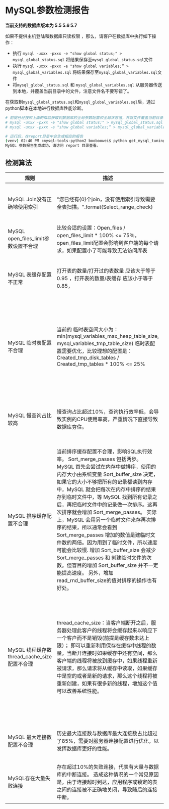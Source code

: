 # MySQL参数检测报告

**当前支持的数据库版本为 5.5 5.6 5.7**

如果不提供主机登陆和数据库只读权限 ，那么，请客户在数据库中执行如下操作：

* 执行 `mysql -uxxx -pxxx -e "show global status;" > mysql_global_status.sql` 将结果保存至`mysql_global_status.sql`文件
* 执行 `mysql -uxxx -pxxx -e "show global variables;” > mysql_global_variables.sql`  将结果保存至`mysql_global_variables.sql`文件
* 将`mysql_global_status.sql` 和 `mysql_global_variables.sql` 从服务器传送到本地，并覆盖当前目录中的文件，注意文件名不要写错了。

在获取到`mysql_global_status.sql`和`mysql_global_variables.sql`后，通过python脚本在本地进行数据库性能诊断。


```bash
# 前提已经按照上面的帮助获取到数据库的全局参数配置和全局状态值，并将文件覆盖当前目录中的 *.sql 文件。
# mysql -uxxx -pxxx -e "show global status;" > mysql_global_status.sql
# mysql -uxxx -pxxx -e "show global variables;” > mysql_global_variables.sql

# 运行后，在report目录中会生成相应的报告
(venv) 02:40 PM :mysql-tools-python2 booboowei$ python get_mysql_tuning.py --VariablesFile mysql_global_variables.sql --StatusFile mysql_global_status.sql
MySQL 参数报告生成成功，请访问 report 目录查看。
```

## 检测算法

| 规则                                         | 描述                                                         | 建议                                                         | 使用的指标项描述                                             | 检测逻辑                                                     |
| -------------------------------------------- | ------------------------------------------------------------ | ------------------------------------------------------------ | ------------------------------------------------------------ | ------------------------------------------------------------ |
| MySQL  Join没有正确地使用索引                | "您已经有{0}个join，没有使用索引导致需要全表扫描。".format(Select_range_check) | 您可以开启log_queries_not_using_indexes参数，然后在慢速查询日志中查找非索引join语句。     如果您无法优化您的查询，可以增加您的join_buffer_size，以容纳更大的连接。 | Select_full_join =  self.mys['Select_full_join']         Select_range_check =  self.mys['Select_range_check']         join_buffer_size =  self.myv['join_buffer_size']         join_buffer_size =  int(join_buffer_size) + 4096 | if Select_range_check != '0' or  Select_full_join != '0':    |
| MySQL  open_files_limit参数设置不合理        | 比较合适的设置：Open_files  / open_files_limit * 100% <= 75％，open_files_limit配置会影响到客户端的每个请求，如果配置小了可能导致无法访问库表 | 您需要适当调高open_files_limit参数值，注意open_files_limit过大容易导致数据库被OOM。 | open_files_limit =  self.myv['open_files_limit']         Open_files =  self.mys['Open_files']         open_files_ratio =  round((int(Open_files) / float(open_files_limit)), 4) | if open_files_ratio >= 0.75:                                 |
| MySQL  表缓存配置不正常                      | 打开表的数量/打开过的表数量 应该大于等于0.95  ，打开表的数量/表缓存 应该小于等于 0.85， | 您需要提高table_open_cache配置。                             | table_open_cache =  self.myv['table_open_cache']         Open_tables =  self.mys['Open_tables']         Opened_tables = self.mys['Opened_tables']         table_cache_hit_rate =  float(Open_tables) / float(Opened_tables)         table_cache_fill =  float(Open_tables) / float(table_open_cache) | if table_cache_fill >= 0.95  and table_cache_hit_rate <= 0.85: |
| MySQL  临时表配置不合理                      | 当前的  临时表空间大小为：min(mysql_variables_max_heap_table_size,  mysql_variables_tmp_table_size)     临时表配置需要优化，比较理想的配置是：Created_tmp_disk_tables / Created_tmp_tables * 100%  <= 25% | 1. 增加临时表空间；     2. 优化查询语句时，避免使用临时表，如果无法避免，请确保这些临时表在内存中。 | max_heap_table_size =  self.myv['max_heap_table_size']         tmp_table_size =  self.myv['tmp_table_size']         real_tmp_table_size =  min(max_heap_table_size, tmp_table_size)               Created_tmp_disk_tables =  self.mys['Created_tmp_disk_tables']         Created_tmp_files = self.mys['Created_tmp_files']         Created_tmp_tables =  self.mys['Created_tmp_tables']         tmp_table_raito =  '{0:.1}'.format(float(Created_tmp_disk_tables) / float(Created_tmp_tables)) | if tmp_table_raito > 0.25:                                   |
| MySQL  慢查询占比较高                        | 慢查询占比超过10%，查询执行效率低，会导致实例的CPU使用率高，严重情况下直接导致数据库夯住。 | 根据您的工作角色(开发人员、DBA或两者的组合)，您可以优化单个SQL语句、整个应用程序、单个数据库服务器或多个网络数据库服务器的级别。     您可以提前计划并提前计划性能，您也可以在出现问题之后对配置或代码问题进行故障排除。     优化CPU和内存使用情况还可以提高可伸缩性,允许数据库来处理更多的负载没有放缓。 | long_query_time         slow_query_log         slow_query_log_file         min_examined_row_limit           log_queries_not_using_indexes         slow_queries          questions          slow_query_ratio =  round((float(slow_queries) / questions), 2) | if slow_query_log == 'ON' and  slow_query_ratio > 0.1: 慢查询较多需要优化 |
| MySQL  排序缓存配置不合理                    | 当前排序缓存配置不合理，影响SQL执行效率。     Sort_merge_passes 包括两步。MySQL 首先会尝试在内存中做排序，使用的内存大小由系统变量 Sort_buffer_size  决定，如果它的大小不够把所有的记录都读到内存中，MySQL 就会把每次在内存中排序的结果存到临时文件中，等 MySQL  找到所有记录之后，再把临时文件中的记录做一次排序。这再次排序就会增加 Sort_merge_passes。     实际上，MySQL 会用另一个临时文件来存再次排序的结果，所以通常会看到 Sort_merge_passes  增加的数值是建临时文件数的两倍。因为用到了临时文件，所以速度可能会比较慢.          增加 Sort_buffer_size 会减少 Sort_merge_passes 和 创建临时文件的次数。但盲目的增加  Sort_buffer_size 并不一定能提高速度。     另外，增加read_rnd_buffer_size的值对排序的操作也有好处。 | 您应该适当提高sort_buffer_size和  read_rnd_buffer_size配置。 | sort_buffer_size =  self.myv['sort_buffer_size']         read_rnd_buffer_size =  self.myv['read_rnd_buffer_size']         Sort_merge_passes =  self.mys['Sort_merge_passes']         Sort_scan =  self.mys['Sort_scan']         Sort_range =  self.mys['Sort_range']         total_sorts = int(Sort_scan)  + int(Sort_range)         passes_per_sort =  round((float(Sort_merge_passes) / int(total_sorts)), 4) | if passes_per_sort >= 2:                                     |
| MySQL  线程缓存数thread_cache_size配置不合理 | thread_cache_size：当客户端断开之后，服务器处理此客户的线程将会缓存起来以响应下一个客户而不是销毁(前提是缓存数未达上限）；      即可以重新利用保存在缓存中线程的数量，当断开连接时如果缓存中还有空间，那么客户端的线程将被放到缓存中，如果线程重新被请求，那么请求将从缓存中读取，如果缓存中是空的或者是新的请求，那么这个线程将被重新创建，如果有很多新的线程，增加这个值可以改善系统性能。 | 您应该增加thread_cache_size。     默认值基于以下公式，上限为100:[8 + (max_connections / 100)]. | thread_cache_size =  self.myv['thread_cache_size']         Threads_created1 =  self.mys['Threads_created']         Threads_created2 =  self.mys['Threads_created']         Threads_cached =  self.mys['Threads_cached']         Uptime =  self.mys['Uptime']         historic_threads_per_sec =  round((float(Threads_created1) / int(Uptime)), 4)         current_threads_per_sec =  round((float(Threads_created2) - int(Threads_created1)), 4)         result = OrderedDict()         result['thread_cache_size'] =  thread_cache_size         result['Threads_created'] =  Threads_created1         result['Threads_cached'] =  Threads_cached           result['historic_threads_per_sec'] = historic_threads_per_sec           result['current_threads_per_sec'] = current_threads_per_sec | if (historic_threads_per_sec  >= 2 or current_threads_per_sec >= 2) and Threads_cached <= 1: |
| MySQL  最大连接数配置不合理                  | 历史最大连接数与数据库最大连接数占比超过了85%，需要对服务器连接配置进行优化，以发挥数据库更好的性能。 | 更改max_connections的值，以实现85%的最大利用率。     增加连接数量将增加每个线程缓冲区使用的RAM的数量。          建议改为：mysql_max_used_connections * 1.25 | 获取全局变量：           max_connections      获取全局状态值：           Threads_connected          Max_used_connections | connections_ratio =  round((float(Max_used_connections) / max_connections), 2)         max_connect_R =  round((Max_used_connections * 1.25), 2)        connections_ratio > 0.85 |
| MySQL存在大量失败连接                        | 存在超过10%的失败连接，代表有大量与数据库的中断连接。     造成这种情况的一个常见原因是，由于连接超时到达，应用程序或锁定的表之间的连接被不正确地关闭，导致随后的连接中断。 | 建议您对代码进行审核，以便正确关闭连接，您可以选择一个临时环境进行测试，以确定问题所在。     Reference =  "http://dev.mysql.com/doc/refman/5.7/en/server-system-variables.html#option_mysqld_wait_timeout" | 获取全局状态值     1. Aborted_connects     2. Connections    | (Aborted_connects / Connections)  * 100) > 0.1 不正常        |
